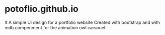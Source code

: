 # potoflio.github.io

It A simple Ui design for a portfolio website 
Created with bootstrap 
and with mdb compenment
for the animation 
owl carsouel
